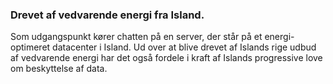 ### Drevet af vedvarende energi fra Island.

Som udgangspunkt kører chatten på en server, der står på et energi-optimeret datacenter i Island. Ud over at blive drevet af Islands rige udbud af vedvarende energi har det også fordele i kraft af Islands progressive love om beskyttelse af data.